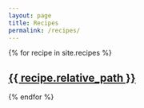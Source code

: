 ```yaml
---
layout: page
title: Recipes
permalink: /recipes/
---
```


{% for recipe in site.recipes %}
  <h2>
    <a href="{{ recipe.url }}">
      {{ recipe.relative_path }}
    </a>
  </h2>
{% endfor %}